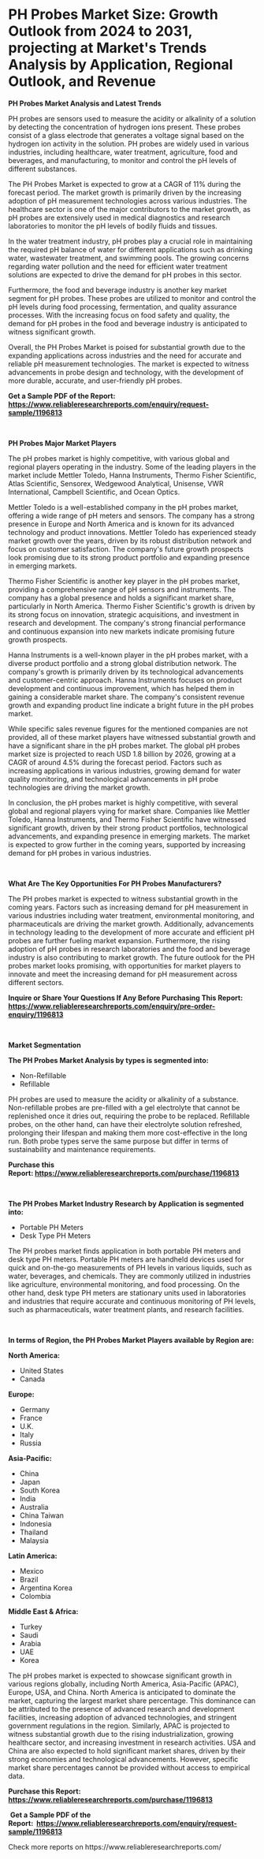 <p><h1>PH Probes Market Size: Growth Outlook from 2024 to 2031, projecting at Market's Trends Analysis by Application, Regional Outlook, and Revenue</h1></p><p><strong>PH Probes Market Analysis and Latest Trends</strong></p>
<p><p>PH probes are sensors used to measure the acidity or alkalinity of a solution by detecting the concentration of hydrogen ions present. These probes consist of a glass electrode that generates a voltage signal based on the hydrogen ion activity in the solution. PH probes are widely used in various industries, including healthcare, water treatment, agriculture, food and beverages, and manufacturing, to monitor and control the pH levels of different substances.</p><p>The PH Probes Market is expected to grow at a CAGR of 11% during the forecast period. The market growth is primarily driven by the increasing adoption of pH measurement technologies across various industries. The healthcare sector is one of the major contributors to the market growth, as pH probes are extensively used in medical diagnostics and research laboratories to monitor the pH levels of bodily fluids and tissues.</p><p>In the water treatment industry, pH probes play a crucial role in maintaining the required pH balance of water for different applications such as drinking water, wastewater treatment, and swimming pools. The growing concerns regarding water pollution and the need for efficient water treatment solutions are expected to drive the demand for pH probes in this sector.</p><p>Furthermore, the food and beverage industry is another key market segment for pH probes. These probes are utilized to monitor and control the pH levels during food processing, fermentation, and quality assurance processes. With the increasing focus on food safety and quality, the demand for pH probes in the food and beverage industry is anticipated to witness significant growth.</p><p>Overall, the PH Probes Market is poised for substantial growth due to the expanding applications across industries and the need for accurate and reliable pH measurement technologies. The market is expected to witness advancements in probe design and technology, with the development of more durable, accurate, and user-friendly pH probes.</p></p>
<p><strong>Get a Sample PDF of the Report:&nbsp; <a href="https://www.reliableresearchreports.com/enquiry/request-sample/1196813">https://www.reliableresearchreports.com/enquiry/request-sample/1196813</a></strong></p>
<p>&nbsp;</p>
<p><strong>PH Probes Major Market Players</strong></p>
<p><p>The pH probes market is highly competitive, with various global and regional players operating in the industry. Some of the leading players in the market include Mettler Toledo, Hanna Instruments, Thermo Fisher Scientific, Atlas Scientific, Sensorex, Wedgewood Analytical, Unisense, VWR International, Campbell Scientific, and Ocean Optics.</p><p>Mettler Toledo is a well-established company in the pH probes market, offering a wide range of pH meters and sensors. The company has a strong presence in Europe and North America and is known for its advanced technology and product innovations. Mettler Toledo has experienced steady market growth over the years, driven by its robust distribution network and focus on customer satisfaction. The company's future growth prospects look promising due to its strong product portfolio and expanding presence in emerging markets.</p><p>Thermo Fisher Scientific is another key player in the pH probes market, providing a comprehensive range of pH sensors and instruments. The company has a global presence and holds a significant market share, particularly in North America. Thermo Fisher Scientific's growth is driven by its strong focus on innovation, strategic acquisitions, and investment in research and development. The company's strong financial performance and continuous expansion into new markets indicate promising future growth prospects.</p><p>Hanna Instruments is a well-known player in the pH probes market, with a diverse product portfolio and a strong global distribution network. The company's growth is primarily driven by its technological advancements and customer-centric approach. Hanna Instruments focuses on product development and continuous improvement, which has helped them in gaining a considerable market share. The company's consistent revenue growth and expanding product line indicate a bright future in the pH probes market.</p><p>While specific sales revenue figures for the mentioned companies are not provided, all of these market players have witnessed substantial growth and have a significant share in the pH probes market. The global pH probes market size is projected to reach USD 1.8 billion by 2026, growing at a CAGR of around 4.5% during the forecast period. Factors such as increasing applications in various industries, growing demand for water quality monitoring, and technological advancements in pH probe technologies are driving the market growth.</p><p>In conclusion, the pH probes market is highly competitive, with several global and regional players vying for market share. Companies like Mettler Toledo, Hanna Instruments, and Thermo Fisher Scientific have witnessed significant growth, driven by their strong product portfolios, technological advancements, and expanding presence in emerging markets. The market is expected to grow further in the coming years, supported by increasing demand for pH probes in various industries.</p></p>
<p>&nbsp;</p>
<p><strong>What Are The Key Opportunities For PH Probes Manufacturers?</strong></p>
<p><p>The PH probes market is expected to witness substantial growth in the coming years. Factors such as increasing demand for pH measurement in various industries including water treatment, environmental monitoring, and pharmaceuticals are driving the market growth. Additionally, advancements in technology leading to the development of more accurate and efficient pH probes are further fueling market expansion. Furthermore, the rising adoption of pH probes in research laboratories and the food and beverage industry is also contributing to market growth. The future outlook for the PH probes market looks promising, with opportunities for market players to innovate and meet the increasing demand for pH measurement across different sectors.</p></p>
<p><strong>Inquire or Share Your Questions If Any Before Purchasing This Report: <a href="https://www.reliableresearchreports.com/enquiry/pre-order-enquiry/1196813">https://www.reliableresearchreports.com/enquiry/pre-order-enquiry/1196813</a></strong></p>
<p>&nbsp;</p>
<p><strong>Market Segmentation</strong></p>
<p><strong>The PH Probes Market Analysis by types is segmented into:</strong></p>
<p><ul><li>Non-Refillable</li><li>Refillable</li></ul></p>
<p><p>PH probes are used to measure the acidity or alkalinity of a substance. Non-refillable probes are pre-filled with a gel electrolyte that cannot be replenished once it dries out, requiring the probe to be replaced. Refillable probes, on the other hand, can have their electrolyte solution refreshed, prolonging their lifespan and making them more cost-effective in the long run. Both probe types serve the same purpose but differ in terms of sustainability and maintenance requirements.</p></p>
<p><strong>Purchase this Report:&nbsp;<a href="https://www.reliableresearchreports.com/purchase/1196813">https://www.reliableresearchreports.com/purchase/1196813</a></strong></p>
<p>&nbsp;</p>
<p><strong>The PH Probes Market Industry Research by Application is segmented into:</strong></p>
<p><ul><li>Portable PH Meters</li><li>Desk Type PH Meters</li></ul></p>
<p><p>The PH probes market finds application in both portable PH meters and desk type PH meters. Portable PH meters are handheld devices used for quick and on-the-go measurements of PH levels in various liquids, such as water, beverages, and chemicals. They are commonly utilized in industries like agriculture, environmental monitoring, and food processing. On the other hand, desk type PH meters are stationary units used in laboratories and industries that require accurate and continuous monitoring of PH levels, such as pharmaceuticals, water treatment plants, and research facilities.</p></p>
<p>&nbsp;</p>
<p><strong>In terms of Region, the PH Probes Market Players available by Region are:</strong></p>
<p>
    <p> <strong> North America: </strong>
        <ul>
            <li>United States</li>
            <li>Canada</li>
        </ul>
        </p> 
    <p> <strong> Europe: </strong>
        <ul>
            <li>Germany</li>
            <li>France</li>
            <li>U.K.</li>
            <li>Italy</li>
            <li>Russia</li>
        </ul>
        </p> 
    <p> <strong> Asia-Pacific: </strong>
        <ul>
            <li>China</li>
            <li>Japan</li>
            <li>South Korea</li>
            <li>India</li>
            <li>Australia</li>
            <li>China Taiwan</li>
            <li>Indonesia</li>
            <li>Thailand</li>
            <li>Malaysia</li>
        </ul>
        </p> 
    <p> <strong> Latin America: </strong>
        <ul>
            <li>Mexico</li>
            <li>Brazil</li>
            <li>Argentina Korea</li>
            <li>Colombia</li>
        </ul>
        </p> 
    <p> <strong> Middle East & Africa: </strong>
        <ul>
            <li>Turkey</li>
            <li>Saudi</li>
            <li>Arabia</li>
            <li>UAE</li>
            <li>Korea</li>
        </ul>
    </p>
    </p>
<p><p>The pH probes market is expected to showcase significant growth in various regions globally, including North America, Asia-Pacific (APAC), Europe, USA, and China. North America is anticipated to dominate the market, capturing the largest market share percentage. This dominance can be attributed to the presence of advanced research and development facilities, increasing adoption of advanced technologies, and stringent government regulations in the region. Similarly, APAC is projected to witness substantial growth due to the rising industrialization, growing healthcare sector, and increasing investment in research activities. USA and China are also expected to hold significant market shares, driven by their strong economies and technological advancements. However, specific market share percentages cannot be provided without access to empirical data.</p></p>
<p><strong>Purchase this Report: <a href="https://www.reliableresearchreports.com/purchase/1196813">https://www.reliableresearchreports.com/purchase/1196813</a></strong></p>
<p>&nbsp;<strong>Get a Sample PDF of the Report:&nbsp;&nbsp;<a href="https://www.reliableresearchreports.com/enquiry/request-sample/1196813">https://www.reliableresearchreports.com/enquiry/request-sample/1196813</a></strong></p>
<p><strong></strong></p>
<p>Check more reports on https://www.reliableresearchreports.com/</p>